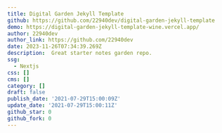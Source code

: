 ```yaml
---
title: Digital Garden Jekyll Template
github: https://github.com/22940dev/digital-garden-jekyll-template
demo: https://digital-garden-jekyll-template-wine.vercel.app/
author: 22940dev
author_link: https://github.com/22940dev
date: 2023-11-26T07:34:39.269Z
description: ‍ Great starter notes garden repo.
ssg:
  - Nextjs
css: []
cms: []
category: []
draft: false
publish_date: '2021-07-29T15:00:09Z'
update_date: '2021-07-29T15:00:11Z'
github_star: 0
github_fork: 0
---
```


